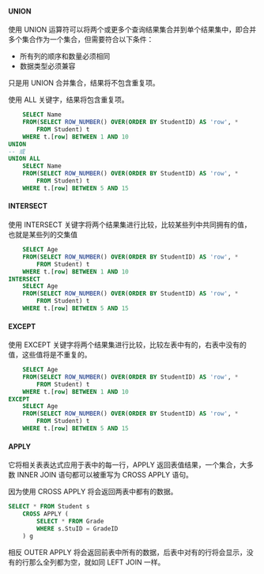 #### UNION

使用 UNION 运算符可以将两个或更多个查询结果集合并到单个结果集中，即合并多个集合作为一个集合，但需要符合以下条件：

* 所有列的顺序和数量必须相同
* 数据类型必须兼容

只是用 UNION 合并集合，结果将不包含重复项。

使用 ALL 关键字，结果将包含重复项。

```sql
    SELECT Name
    FROM(SELECT ROW_NUMBER() OVER(ORDER BY StudentID) AS 'row', *
        FROM Student) t
    WHERE t.[row] BETWEEN 1 AND 10
UNION
-- 或
UNION ALL
    SELECT Name
    FROM(SELECT ROW_NUMBER() OVER(ORDER BY StudentID) AS 'row', *
        FROM Student) t
    WHERE t.[row] BETWEEN 5 AND 15
```

#### INTERSECT

使用 INTERSECT 关键字将两个结果集进行比较，比较某些列中共同拥有的值，也就是某些列的交集值

```sql
    SELECT Age
    FROM(SELECT ROW_NUMBER() OVER(ORDER BY StudentID) AS 'row', *
        FROM Student) t
    WHERE t.[row] BETWEEN 1 AND 10
INTERSECT
    SELECT Age
    FROM(SELECT ROW_NUMBER() OVER(ORDER BY StudentID) AS 'row', *
        FROM Student) t
    WHERE t.[row] BETWEEN 5 AND 15
```

#### EXCEPT

使用 EXCEPT 关键字将两个结果集进行比较，比较左表中有的，右表中没有的值，这些值将是不重复的。

```sql
    SELECT Age
    FROM(SELECT ROW_NUMBER() OVER(ORDER BY StudentID) AS 'row', *
        FROM Student) t
    WHERE t.[row] BETWEEN 1 AND 10
EXCEPT
    SELECT Age
    FROM(SELECT ROW_NUMBER() OVER(ORDER BY StudentID) AS 'row', *
        FROM Student) t
    WHERE t.[row] BETWEEN 5 AND 15
```

#### APPLY

它将相关表表达式应用于表中的每一行，APPLY 返回表值结果，一个集合，大多数 INNER JOIN 语句都可以被重写为 CROSS APPLY 语句。

因为使用 CROSS APPLY 将会返回两表中都有的数据。

```sql
SELECT * FROM Student s 
	CROSS APPLY (
        SELECT * FROM Grade 
        WHERE s.StuID = GradeID
    ) g
```

相反 OUTER APPLY 将会返回前表中所有的数据，后表中对有的行将会显示，没有的行那么全列都为空，就如同 LEFT JOIN 一样。

